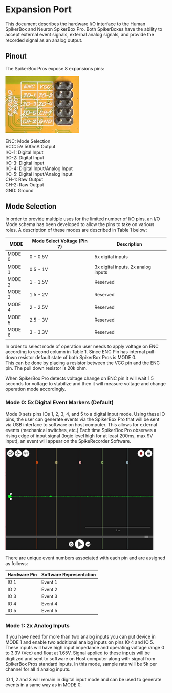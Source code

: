 
# Expansion Port

This document describes the hardware I/O interface to the Human SpikerBox and Neuron SpikerBox Pro. Both SpikerBoxes have the ability to accept external event signals, external analog signals, and provide the recorded signal as an analog output.

## Pinout

The SpikerBox Pros expose 8 expansions pins: 

![pinout](./pinout.png)

ENC: Mode Selection   
VCC: 5V 500mA Output   
I/O-1:  Digital Input   
I/O-2:  Digital Input   
I/O-3:  Digital Input   
I/O-4:  Digital Input/Analog Input   
I/O-5:  Digital Input/Analog Input   
CH-1: Raw Output   
CH-2: Raw Output   
GND: Ground   


## Mode Selection
In order to provide multiple uses for the limited number of I/O pins, an I/O Mode schema has been developed to allow the pins to take on various roles.  A description of these modes are described in Table 1 below:

|MODE |Mode Select Voltage (Pin 7) |Description|
|---|---|---|
|MODE 0|0 - 0.5V|5x digital inputs|
|MODE 1|0.5 - 1V|3x digital inputs, 2x analog inputs|
|MODE 2|1 - 1.5V|Reserved|
|MODE 3|1.5 - 2V|Reserved|
|MODE 4|2 - 2.5V|Reserved|
|MODE 5|2.5 - 3V|Reserved|
|MODE 6|3 - 3.3V|Reserved|


In order to select mode of operation user needs to apply voltage on ENC according to second column in Table 1. Since ENC Pin has internal pull-down resistor default state of both SpikerBox Pros is MODE 0.  
This can be done by placing a resistor between the VCC pin and the ENC pin.  The pull down resistor is 20k ohm. 

When SpikerBox Pro detects voltage change on ENC pin it will wait 1.5 seconds for voltage to stabilize and then it will measure voltage and change operation mode accordingly. 

### Mode 0: 5x Digital Event Markers (Default)

Mode 0 sets pins IOs 1, 2, 3, 4, and 5 to a digital input mode. Using these IO pins, the user can generate events via the SpikerBox Pro that will be sent via USB interface to software on host computer.  This allows for external events (mechanical switches, etc.)  Each time SpikerBox Pro observes a rising edge of input signal (logic level high for at least 200ms, max 9V input), an event will appear on the SpikeRecorder Software.  

![events inside of Spike Recorder](./eventsSR.png)

There are unique event numbers associated with each pin and are assigned as follows:

|Hardware Pin|Software Representation|
|---|---|
|IO 1|Event 1|
|IO 2|Event 2|
|IO 3|Event 3|
|IO 4|Event 4|
|IO 5|Event 5|


### Mode 1: 2x Analog Inputs

If you have need for more than two analog inputs you can put device in MODE 1 and enable two additional analog inputs on pins IO 4 and IO 5.  These inputs will have high input impedance and operating voltage range 0 to 3.3V (Vcc) and float at 1.65V. Signal applied to these inputs will be digitized and sent to software on Host computer along with signal from SpikerBox Pros standard inputs.  In this mode, sample rate will be 5k per channel for all 4 analog inputs.

IO 1, 2 and 3 will remain in digital input mode and can be used to generate events in a same way as in MODE 0.  

